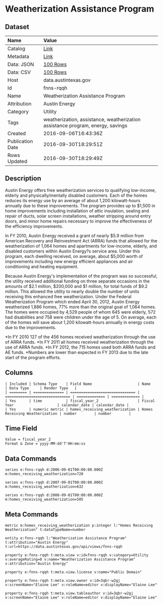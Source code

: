# Weatherization Assistance Program

## Dataset

| Name | Value |
| :--- | :---- |
| Catalog | [Link](https://catalog.data.gov/dataset/weatherization-assistance-program) |
| Metadata | [Link](https://data.austintexas.gov/api/views/fnns-rqqh) |
| Data: JSON | [100 Rows](https://data.austintexas.gov/api/views/fnns-rqqh/rows.json?max_rows=100) |
| Data: CSV | [100 Rows](https://data.austintexas.gov/api/views/fnns-rqqh/rows.csv?max_rows=100) |
| Host | data.austintexas.gov |
| Id | fnns-rqqh |
| Name | Weatherization Assistance Program |
| Attribution | Austin Energy |
| Category | Utility |
| Tags | weatherization, assistance, weatherization assistance program, energy, savings |
| Created | 2016-09-06T16:43:36Z |
| Publication Date | 2016-09-30T18:29:51Z |
| Rows Updated | 2016-09-30T18:29:49Z |

## Description

Austin Energy offers free weatherization services to qualifying low-income, elderly and physically/mentally disabled customers. Each of the homes reduces its energy use by an average of about 1,200 kilowatt-hours annually due to these improvements. The program provides up to $1,500 in home improvements including installation of attic insulation, sealing and repair of ducts, solar screen installations, weather stripping around entry doors, and minor home repairs necessary to improve the effectiveness of the efficiency improvements.

In FY 2010, Austin Energy received a grant of nearly $5.9 million from American Recovery and Reinvestment Act (ARRA) funds that allowed for the weatherization of 1,064 homes and apartments for low-income, elderly, and disabled customers within Austin Energy?s service area. Under this program, each dwelling received, on average, about $5,000 worth of improvements including new energy efficient appliances and air conditioning and heating equipment.

Because Austin Energy's implementation of the program was so successful, the utility received additional funding on three separate occasions in the amounts of $2.1 million, $200,000 and $1 million, for total funds of $9.2 million. This allowed the utility to nearly double the number of units receiving this enhanced free weatherization. 
Under the Federal Weatherization Program which ended April 30, 2012, Austin Energy weatherized  1,886 homes, 77% more than the original goal of 1,064 homes. The homes were occupied by 4,529 people of whom 645 were elderly, 572 had disabilities and 758 were children under the age of 5. On average, each of the homes will save about 1,200 kilowatt-hours annually in energy costs due to the improvements.

*In FY 2010 127 of the 456 homes received weatherization through the use of ARRA funds. 
*In FY 2011 all homes received weatherization through the use of ARRA funds. 
*In FY 2012, the 715 homes used both ARRA funds and AE funds.
*Numbers are lower than expected in FY 2013 due to the late start of the program efforts.

## Columns

```ls
| Included | Schema Type    | Field Name                     | Name                           | Data Type     | Render Type   |
| ======== | ============== | ============================== | ============================== | ============= | ============= |
| Yes      | time           | fiscal_year_2                  | Fiscal Year                    | calendar_date | calendar_date |
| Yes      | numeric metric | homes_receiving_weatherization | Homes Receiving Weatherization | number        | number        |
```

## Time Field

```ls
Value = fiscal_year_2
Format & Zone = yyyy-MM-dd'T'HH:mm:ss
```

## Data Commands

```ls
series e:fnns-rqqh d:2006-09-01T00:00:00.000Z m:homes_receiving_weatherization=720

series e:fnns-rqqh d:2007-09-01T00:00:00.000Z m:homes_receiving_weatherization=632

series e:fnns-rqqh d:2008-09-01T00:00:00.000Z m:homes_receiving_weatherization=505
```

## Meta Commands

```ls
metric m:homes_receiving_weatherization p:integer l:"Homes Receiving Weatherization" t:dataTypeName=number

entity e:fnns-rqqh l:"Weatherization Assistance Program" t:attribution="Austin Energy" t:url=https://data.austintexas.gov/api/views/fnns-rqqh

property e:fnns-rqqh t:meta.view v:id=fnns-rqqh v:category=Utility v:averageRating=0 v:name="Weatherization Assistance Program" v:attribution="Austin Energy"

property e:fnns-rqqh t:meta.view.license v:name="Public Domain"

property e:fnns-rqqh t:meta.view.owner v:id=3qbr-w2gj v:screenName="Elaine Lee" v:roleName=editor v:displayName="Elaine Lee"

property e:fnns-rqqh t:meta.view.tableauthor v:id=3qbr-w2gj v:screenName="Elaine Lee" v:roleName=editor v:displayName="Elaine Lee"
```